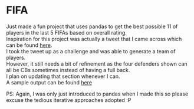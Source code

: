 # FIFA

Just made a fun project that uses pandas to get the best possible 11 of players in the last 5 FIFAs based on overall rating.  
Inspiration for this project was actually a tweet that I came across which can be found [here](https://github.com/farhankapadia/FIFA/blob/master/pics/tweet.jpg).  
I took the tweet up as a challenge and was able to generate a team of players.  
However, it still needs a bit of refinement as the four defenders shown can all be CBs sometimes instead of having a full back.    
I plan on updating that section whenever I can.    
A sample output can be found [here](https://github.com/farhankapadia/FIFA/blob/master/pics/output.PNG)  

PS: Again, I was only just introduced to pandas when I made this so please excuse the tedious iterative approaches adopted :P
